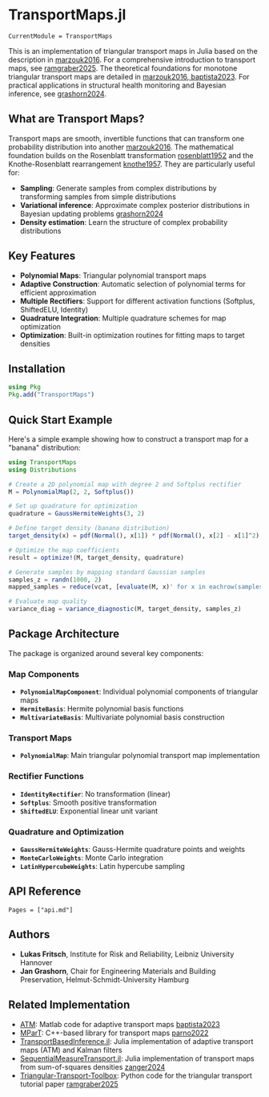 # TransportMaps.jl

```@meta
CurrentModule = TransportMaps
```

This is an implementation of triangular transport maps in Julia based on the description in [marzouk2016](@cite).
For a comprehensive introduction to transport maps, see [ramgraber2025](@cite). The theoretical foundations for monotone triangular transport maps are detailed in [marzouk2016, baptista2023](@cite). For practical applications in structural health monitoring and Bayesian inference, see [grashorn2024](@cite).

## What are Transport Maps?

Transport maps are smooth, invertible functions that can transform one probability distribution into another [marzouk2016](@cite).
The mathematical foundation builds on the Rosenblatt transformation [rosenblatt1952](@cite) and the Knothe-Rosenblatt rearrangement [knothe1957](@cite).
They are particularly useful for:

- **Sampling**: Generate samples from complex distributions by transforming samples from simple distributions
- **Variational inference**: Approximate complex posterior distributions in Bayesian updating problems [grashorn2024](@cite)
- **Density estimation**: Learn the structure of complex probability distributions

## Key Features

- **Polynomial Maps**: Triangular polynomial transport maps
- **Adaptive Construction**: Automatic selection of polynomial terms for efficient approximation
- **Multiple Rectifiers**: Support for different activation functions (Softplus, ShiftedELU, Identity)
- **Quadrature Integration**: Multiple quadrature schemes for map optimization
- **Optimization**: Built-in optimization routines for fitting maps to target densities

## Installation

```julia
using Pkg
Pkg.add("TransportMaps")
```

## Quick Start Example

Here's a simple example showing how to construct a transport map for a "banana" distribution:

```julia
using TransportMaps
using Distributions

# Create a 2D polynomial map with degree 2 and Softplus rectifier
M = PolynomialMap(2, 2, Softplus())

# Set up quadrature for optimization
quadrature = GaussHermiteWeights(3, 2)

# Define target density (banana distribution)
target_density(x) = pdf(Normal(), x[1]) * pdf(Normal(), x[2] - x[1]^2)

# Optimize the map coefficients
result = optimize!(M, target_density, quadrature)

# Generate samples by mapping standard Gaussian samples
samples_z = randn(1000, 2)
mapped_samples = reduce(vcat, [evaluate(M, x)' for x in eachrow(samples_z)])

# Evaluate map quality
variance_diag = variance_diagnostic(M, target_density, samples_z)
```

## Package Architecture

The package is organized around several key components:

### Map Components

- **`PolynomialMapComponent`**: Individual polynomial components of triangular maps
- **`HermiteBasis`**: Hermite polynomial basis functions
- **`MultivariateBasis`**: Multivariate polynomial basis construction

### Transport Maps

- **`PolynomialMap`**: Main triangular polynomial transport map implementation

### Rectifier Functions

- **`IdentityRectifier`**: No transformation (linear)
- **`Softplus`**: Smooth positive transformation
- **`ShiftedELU`**: Exponential linear unit variant

### Quadrature and Optimization

- **`GaussHermiteWeights`**: Gauss-Hermite quadrature points and weights
- **`MonteCarloWeights`**: Monte Carlo integration
- **`LatinHypercubeWeights`**: Latin hypercube sampling

## API Reference

```@contents
Pages = ["api.md"]
```

## Authors

- **Lukas Fritsch**, Institute for Risk and Reliability, Leibniz University Hannover
- **Jan Grashorn**, Chair for Engineering Materials and Building Preservation, Helmut-Schmidt-University Hamburg

## Related Implementation

- [ATM](https://github.com/baptistar/ATM): Matlab code for adaptive transport maps [baptista2023](@cite)
- [MParT](https://github.com/MeasureTransport/MParT): C++-based library for transport maps [parno2022](@cite)
- [TransportBasedInference.jl](https://github.com/mleprovost/TransportBasedInference.jl): Julia implementation of adaptive transport maps (ATM) and Kalman filters
- [SequentialMeasureTransport.jl](https://github.com/benjione/SequentialMeasureTransport.jl): Julia implementation of transport maps from sum-of-squares densities [zanger2024](@cite)
- [Triangular-Transport-Toolbox](https://github.com/MaxRamgraber/Triangular-Transport-Toolbox): Python code for the triangular transport tutorial paper [ramgraber2025](@cite)

